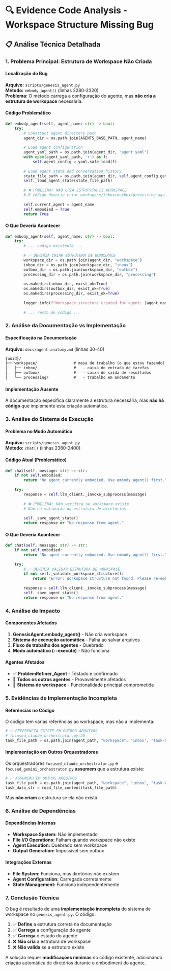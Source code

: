 # 🔍 Evidence Code Analysis - Workspace Structure Missing Bug

## 📋 **Análise Técnica Detalhada**

### 1. **Problema Principal: Estrutura de Workspace Não Criada**

#### **Localização do Bug**
**Arquivo:** `scripts/genesis_agent.py`  
**Método:** `embody_agent()` (linhas 2280-2320)  
**Problema:** O método carrega a configuração do agente, mas **não cria a estrutura de workspace** necessária.

#### **Código Problemático**
```python
def embody_agent(self, agent_name: str) -> bool:
    try:
        # Construct agent directory path
        agent_dir = os.path.join(AGENTS_BASE_PATH, agent_name)
        
        # Load agent configuration
        agent_yaml_path = os.path.join(agent_dir, "agent.yaml")
        with open(agent_yaml_path, 'r') as f:
            self.agent_config = yaml.safe_load(f)
        
        # Load agent state and conversation history
        state_file_path = os.path.join(agent_dir, self.agent_config.get("state_file_path", "state.json"))
        self._load_agent_state(state_file_path)
        
        # ❌ PROBLEMA: NÃO CRIA ESTRUTURA DE WORKSPACE
        # O código deveria criar workspace/inbox/outbox/processing aqui, mas não o faz
        
        self.current_agent = agent_name
        self.embodied = True
        return True
```

#### **O Que Deveria Acontecer**
```python
def embody_agent(self, agent_name: str) -> bool:
    try:
        # ... código existente ...
        
        # ✅ DEVERIA CRIAR ESTRUTURA DE WORKSPACE
        workspace_dir = os.path.join(agent_dir, "workspace")
        inbox_dir = os.path.join(workspace_dir, "inbox")
        outbox_dir = os.path.join(workspace_dir, "outbox")
        processing_dir = os.path.join(workspace_dir, "processing")
        
        os.makedirs(inbox_dir, exist_ok=True)
        os.makedirs(outbox_dir, exist_ok=True)
        os.makedirs(processing_dir, exist_ok=True)
        
        logger.info(f"Workspace structure created for agent: {agent_name}")
        
        # ... resto do código ...
```

### 2. **Análise da Documentação vs Implementação**

#### **Especificação na Documentação**
**Arquivo:** `docs/agent-anatomy.md` (linhas 30-40)
```markdown
{uuid}/
├── workspace/                # mesa de trabalho (o que estou fazendo)
│   ├── inbox/                #   - caixa de entrada de tarefas
│   ├── outbox/               #   - caixa de saída de resultados
│   └── processing/           #   - trabalho em andamento
```

#### **Implementação Ausente**
A documentação especifica claramente a estrutura necessária, mas **não há código** que implemente esta criação automática.

### 3. **Análise do Sistema de Execução**

#### **Problema no Modo Automático**
**Arquivo:** `scripts/genesis_agent.py`  
**Método:** `chat()` (linhas 2380-2400)

#### **Código Atual (Problemático)**
```python
def chat(self, message: str) -> str:
    if not self.embodied:
        return "No agent currently embodied. Use embody_agent() first."
    
    try:
        response = self.llm_client._invoke_subprocess(message)
        
        # ❌ PROBLEMA: Não verifica se workspace existe
        # Não há validação da estrutura de diretórios
        
        self._save_agent_state()
        return response or "No response from agent."
```

#### **O Que Deveria Acontecer**
```python
def chat(self, message: str) -> str:
    if not self.embodied:
        return "No agent currently embodied. Use embody_agent() first."
    
    try:
        # ✅ DEVERIA VALIDAR ESTRUTURA DE WORKSPACE
        if not self._validate_workspace_structure():
            return "Error: Workspace structure not found. Please re-embody the agent."
        
        response = self.llm_client._invoke_subprocess(message)
        self._save_agent_state()
        return response or "No response from agent."
```

### 4. **Análise de Impacto**

#### **Componentes Afetados**
1. **GenesisAgent.embody_agent()** - Não cria workspace
2. **Sistema de execução automática** - Falha ao salvar arquivos
3. **Fluxo de trabalho dos agentes** - Quebrado
4. **Modo automático (--execute)** - Não funciona

#### **Agentes Afetados**
- ✅ **ProblemRefiner_Agent** - Testado e confirmado
- 🔄 **Todos os outros agentes** - Provavelmente afetados
- 🔄 **Sistema de workspace** - Funcionalidade principal comprometida

### 5. **Evidências de Implementação Incompleta**

#### **Referências no Código**
O código tem várias referências ao workspace, mas não a implementa:

```python
# ✅ REFERÊNCIA EXISTE EM OUTROS ARQUIVOS
# focused_claude_orchestrator.py:25
task_file_path = os.path.join(agent_path, "workspace", "inbox", "task-001.json")
```

#### **Implementação em Outros Orquestradores**
Os orquestradores `focused_claude_orchestrator.py` e `focused_gemini_orchestrator.py` **assumem** que a estrutura existe:

```python
# ✅ ASSUNÇÃO EM OUTROS ARQUIVOS
task_file_path = os.path.join(agent_path, "workspace", "inbox", "task-001.json")
task_data_str = read_file_content(task_file_path)
```

Mas **não criam** a estrutura se ela não existir.

### 6. **Análise de Dependências**

#### **Dependências Internas**
- **Workspace System:** Não implementado
- **File I/O Operations:** Falham quando workspace não existe
- **Agent Execution:** Quebrado sem workspace
- **Output Generation:** Impossível sem outbox

#### **Integrações Externas**
- **File System:** Funciona, mas diretórios não existem
- **Agent Configuration:** Carregada corretamente
- **State Management:** Funciona independentemente

### 7. **Conclusão Técnica**

O bug é resultado de uma **implementação incompleta** do sistema de workspace no `genesis_agent.py`. O código:

1. ✅ **Define** a estrutura correta na documentação
2. ✅ **Carrega** a configuração do agente
3. ✅ **Carrega** o estado do agente
4. ❌ **Não cria** a estrutura de workspace
5. ❌ **Não valida** se a estrutura existe

A solução requer **modificações mínimas** no código existente, adicionando criação automática de diretórios durante o embodiment do agente.
